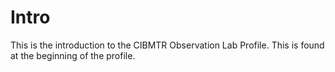 <!-- StructureDefinition-cibmtr-observation-lab-intro.md {% comment %}
*****************************************************************************************
*                            WARNING: DO NOT EDIT THIS FILE                             *
*                                                                                       *
* This file is generated by SUSHI. Any edits you make to this file will be overwritten. *
*                                                                                       *
* To change the contents of this file, edit the original source file at:                *
* ig-data/input/pagecontent/StructureDefinition-cibmtr-observation-lab-intro.md         *
*****************************************************************************************
{% endcomment %} -->
# Intro
This is the introduction to the CIBMTR Observation Lab Profile.
This is found at the beginning of the profile.